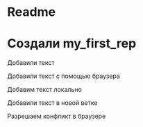 # Readme

# Создали my_first_rep

Добавили текст

Добавили текст с помощью браузера

Добавим текст локально

Добавили текст в новой ветке

Разрешаем конфликт в браузере

